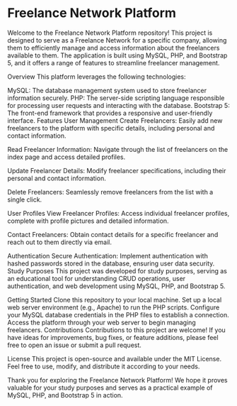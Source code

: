 # Freelance Network Platform

Welcome to the Freelance Network Platform repository! This project is designed to serve as a Freelance Network for a specific company, allowing them to efficiently manage and access information about the freelancers available to them. The application is built using MySQL, PHP, and Bootstrap 5, and it offers a range of features to streamline freelancer management.

Overview
This platform leverages the following technologies:

MySQL: The database management system used to store freelancer information securely.
PHP: The server-side scripting language responsible for processing user requests and interacting with the database.
Bootstrap 5: The front-end framework that provides a responsive and user-friendly interface.
Features
User Management
Create Freelancers: Easily add new freelancers to the platform with specific details, including personal and contact information.

Read Freelancer Information: Navigate through the list of freelancers on the index page and access detailed profiles.

Update Freelancer Details: Modify freelancer specifications, including their personal and contact information.

Delete Freelancers: Seamlessly remove freelancers from the list with a single click.

User Profiles
View Freelancer Profiles: Access individual freelancer profiles, complete with profile pictures and detailed information.

Contact Freelancers: Obtain contact details for a specific freelancer and reach out to them directly via email.

Authentication
Secure Authentication: Implement authentication with hashed passwords stored in the database, ensuring user data security.
Study Purposes
This project was developed for study purposes, serving as an educational tool for understanding CRUD operations, user authentication, and web development using MySQL, PHP, and Bootstrap 5.

Getting Started
Clone this repository to your local machine.
Set up a local web server environment (e.g., Apache) to run the PHP scripts.
Configure your MySQL database credentials in the PHP files to establish a connection.
Access the platform through your web server to begin managing freelancers.
Contributions
Contributions to this project are welcome! If you have ideas for improvements, bug fixes, or feature additions, please feel free to open an issue or submit a pull request.

License
This project is open-source and available under the MIT License. Feel free to use, modify, and distribute it according to your needs.

Thank you for exploring the Freelance Network Platform! We hope it proves valuable for your study purposes and serves as a practical example of MySQL, PHP, and Bootstrap 5 in action.
